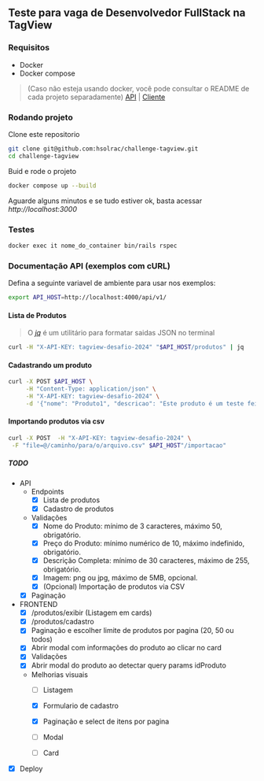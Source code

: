 ## Teste para vaga de Desenvolvedor FullStack na TagView 

### Requisitos
- Docker
- Docker compose

> (Caso não esteja usando docker, você pode consultar o README de cada projeto separadamente)
 [API](/api/README.md) | [Cliente](/client/README.md)


### Rodando projeto
Clone este repositorio
```bash
git clone git@github.com:hsolrac/challenge-tagview.git
cd challenge-tagview
```
Buid e rode o projeto 

```bash
docker compose up --build
```

Aguarde alguns minutos e se tudo estiver ok, basta acessar *http://localhost:3000*

### Testes 

```bash
docker exec it nome_do_container bin/rails rspec
```

### Documentação API (exemplos com cURL)

Defina a seguinte variavel de ambiente para usar nos exemplos:

```bash
export API_HOST=http://localhost:4000/api/v1/
```
#### Lista de Produtos 
 > O *[jq](https://jqlang.github.io/jq/download/)* é um utilitário para formatar saidas JSON no terminal

```bash
curl -H "X-API-KEY: tagview-desafio-2024" "$API_HOST/produtos" | jq 
```
#### Cadastrando um produto 

```bash
curl -X POST $API_HOST \
     -H "Content-Type: application/json" \
     -H "X-API-KEY: tagview-desafio-2024" \
     -d '{"nome": "Produto1", "descricao": "Este produto é um teste feito via cURL", "preco": 100}' | jq
```
#### Importando produtos via csv 

```bash
curl -X POST  -H "X-API-KEY: tagview-desafio-2024" \
 -F "file=@/caminho/para/o/arquivo.csv" $API_HOST"/importacao"
```
##### TODO
- API
  - Endpoints
    - [x] Lista de produtos
    - [x] Cadastro de produtos
  - Validações
    - [x]  Nome do Produto: mínimo de 3 caracteres, máximo 50, obrigatório.
    - [x]  Preço do Produto: mínimo numérico de 10, máximo indefinido, obrigatório.
    - [x]  Descrição Completa: mínimo de 30 caracteres, máximo de 255, obrigatório.
    - [x]  Imagem: png ou jpg, máximo de 5MB, opcional.
    - [x]  (Opcional) Importação de produtos via CSV
  - [x] Paginação
      
- FRONTEND
    - [x] /produtos/exibir (Listagem em cards)
    - [x] /produtos/cadastro
    - [x] Paginação e escolher limite de produtos por pagina (20, 50 ou todos)
    - [x] Abrir modal com informações do produto ao clicar no card
    - [x] Validações
    - [x] Abrir modal do produto ao detectar query params idProduto
    - Melhorias visuais
        - [ ] Listagem
        - [x] Formulario de cadastro
        - [x] Paginação e select de itens por pagina
        - [ ] Modal
        - [ ] Card  
      
 
- [x] Deploy    
